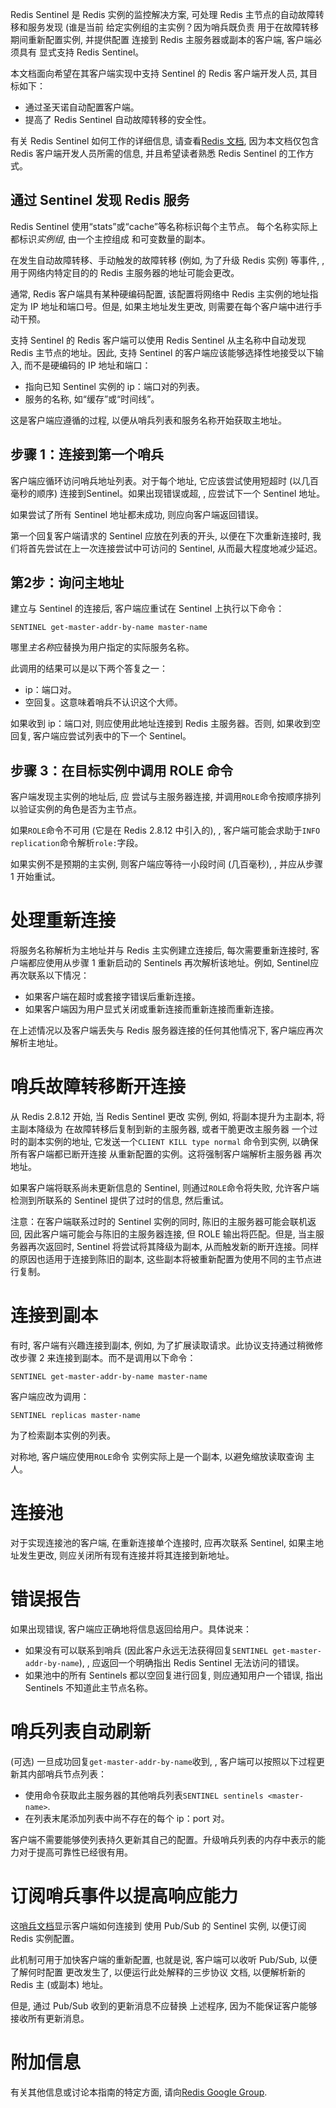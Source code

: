 
Redis Sentinel 是 Redis 实例的监控解决方案, 可处理
Redis 主节点的自动故障转移和服务发现 (谁是当前
给定实例组的主实例？因为哨兵既负责
用于在故障转移期间重新配置实例, 并提供配置
连接到 Redis 主服务器或副本的客户端, 客户端必须具有
显式支持 Redis Sentinel。

本文档面向希望在其客户端实现中支持 Sentinel 的 Redis 客户端开发人员, 其目标如下：

*   通过圣天诺自动配置客户端。
*   提高了 Redis Sentinel 自动故障转移的安全性。

有关 Redis Sentinel 如何工作的详细信息, 请查看[Redis 文档](/topics/sentinel), 因为本文档仅包含 Redis 客户端开发人员所需的信息, 并且希望读者熟悉 Redis Sentinel 的工作方式。

## 通过 Sentinel 发现 Redis 服务

Redis Sentinel 使用“stats”或“cache”等名称标识每个主节点。
每个名称实际上都标识*实例组*, 由一个主控组成
和可变数量的副本。

在发生自动故障转移、手动触发的故障转移 (例如, 为了升级 Redis 实例) 等事件, , 用于网络内特定目的的 Redis 主服务器的地址可能会更改。

通常, Redis 客户端具有某种硬编码配置, 该配置将网络中 Redis 主实例的地址指定为 IP 地址和端口号。但是, 如果主地址发生更改, 则需要在每个客户端中进行手动干预。

支持 Sentinel 的 Redis 客户端可以使用 Redis Sentinel 从主名称中自动发现 Redis 主节点的地址。因此, 支持 Sentinel 的客户端应该能够选择性地接受以下输入, 而不是硬编码的 IP 地址和端口：

*   指向已知 Sentinel 实例的 ip：端口对的列表。
*   服务的名称, 如“缓存”或“时间线”。

这是客户端应遵循的过程, 以便从哨兵列表和服务名称开始获取主地址。

## 步骤 1：连接到第一个哨兵

客户端应循环访问哨兵地址列表。对于每个地址, 它应该尝试使用短超时 (以几百毫秒的顺序) 连接到Sentinel。如果出现错误或超, , 应尝试下一个 Sentinel 地址。

如果尝试了所有 Sentinel 地址都未成功, 则应向客户端返回错误。

第一个回复客户端请求的 Sentinel 应放在列表的开头, 以便在下次重新连接时, 我们将首先尝试在上一次连接尝试中可访问的 Sentinel, 从而最大程度地减少延迟。

## 第2步：询问主地址

建立与 Sentinel 的连接后, 客户端应重试在 Sentinel 上执行以下命令：

    SENTINEL get-master-addr-by-name master-name

哪里*主名称*应替换为用户指定的实际服务名称。

此调用的结果可以是以下两个答复之一：

*   ip：端口对。
*   空回复。这意味着哨兵不认识这个大师。

如果收到 ip：端口对, 则应使用此地址连接到 Redis 主服务器。否则, 如果收到空回复, 客户端应尝试列表中的下一个 Sentinel。

## 步骤 3：在目标实例中调用 ROLE 命令

客户端发现主实例的地址后, 应
尝试与主服务器连接, 并调用`ROLE`命令按顺序排列
以验证实例的角色是否为主节点。

如果`ROLE`命令不可用 (它是在 Redis 2.8.12 中引入的), , 客户端可能会求助于`INFO replication`命令解析`role:`字段。

如果实例不是预期的主实例, 则客户端应等待一小段时间  (几百毫秒), , 并应从步骤 1 开始重试。

# 处理重新连接

将服务名称解析为主地址并与 Redis 主实例建立连接后, 每次需要重新连接时, 客户端都应使用从步骤 1 重新启动的 Sentinels 再次解析该地址。例如, Sentinel应再次联系以下情况：

*   如果客户端在超时或套接字错误后重新连接。
*   如果客户端因为用户显式关闭或重新连接而重新连接而重新连接。

在上述情况以及客户端丢失与 Redis 服务器连接的任何其他情况下, 客户端应再次解析主地址。

# 哨兵故障转移断开连接

从 Redis 2.8.12 开始, 当 Redis Sentinel 更改
实例, 例如, 将副本提升为主副本, 将主副本降级为
在故障转移后复制到新的主服务器, 或者干脆更改主服务器
一个过时的副本实例的地址, 它发送一个`CLIENT KILL type normal`
命令到实例, 以确保所有客户端都已断开连接
从重新配置的实例。这将强制客户端解析主服务器
再次地址。

如果客户端将联系尚未更新信息的 Sentinel, 则通过`ROLE`命令将失败, 允许客户端检测到所联系的 Sentinel 提供了过时的信息, 然后重试。

注意：在客户端联系过时的 Sentinel 实例的同时, 陈旧的主服务器可能会联机返回, 因此客户端可能会与陈旧的主服务器连接, 但 ROLE 输出将匹配。但是, 当主服务器再次返回时, Sentinel 将尝试将其降级为副本, 从而触发新的断开连接。同样的原因也适用于连接到陈旧的副本, 这些副本将被重新配置为使用不同的主节点进行复制。

# 连接到副本

有时, 客户端有兴趣连接到副本, 例如, 为了扩展读取请求。此协议支持通过稍微修改步骤 2 来连接到副本。而不是调用以下命令：

    SENTINEL get-master-addr-by-name master-name

客户端应改为调用：

    SENTINEL replicas master-name

为了检索副本实例的列表。

对称地, 客户端应使用`ROLE`命令
实例实际上是一个副本, 以避免缩放读取查询
主人。

# 连接池

对于实现连接池的客户端, 在重新连接单个连接时, 应再次联系 Sentinel, 如果主地址发生更改, 则应关闭所有现有连接并将其连接到新地址。

# 错误报告

如果出现错误, 客户端应正确地将信息返回给用户。具体说来：

*   如果没有可以联系到哨兵 (因此客户永远无法获得回复`SENTINEL get-master-addr-by-name`), , 应返回一个明确指出 Redis Sentinel 无法访问的错误。
*   如果池中的所有 Sentinels 都以空回复进行回复, 则应通知用户一个错误, 指出 Sentinels 不知道此主节点名称。

# 哨兵列表自动刷新

 (可选) 一旦成功回复`get-master-addr-by-name`收到, , 客户端可以按照以下过程更新其内部哨兵节点列表：

*   使用命令获取此主服务器的其他哨兵列表`SENTINEL sentinels <master-name>`.
*   在列表末尾添加列表中尚不存在的每个 ip：port 对。

客户端不需要能够使列表持久更新其自己的配置。升级哨兵列表的内存中表示的能力对于提高可靠性已经很有用。

# 订阅哨兵事件以提高响应能力

这[哨兵文档](/topics/sentinel)显示客户端如何连接到
使用 Pub/Sub 的 Sentinel 实例, 以便订阅
Redis 实例配置。

此机制可用于加快客户端的重新配置, 
也就是说, 客户端可以收听 Pub/Sub, 以便了解何时配置
更改发生了, 以便运行此处解释的三步协议
文档, 以便解析新的 Redis 主 (或副本) 地址。

但是, 通过 Pub/Sub 收到的更新消息不应替换
上述程序, 因为不能保证客户能够
接收所有更新消息。

# 附加信息

有关其他信息或讨论本指南的特定方面, 请向[Redis Google Group](https://groups.google.com/group/redis-db).

